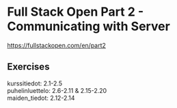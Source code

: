 # Full Stack Open Part 2 - Communicating with Server
https://fullstackopen.com/en/part2

## Exercises
kurssitiedot: 2.1-2.5  
puhelinluettelo: 2.6-2.11 & 2.15-2.20  
maiden_tiedot: 2.12-2.14  
